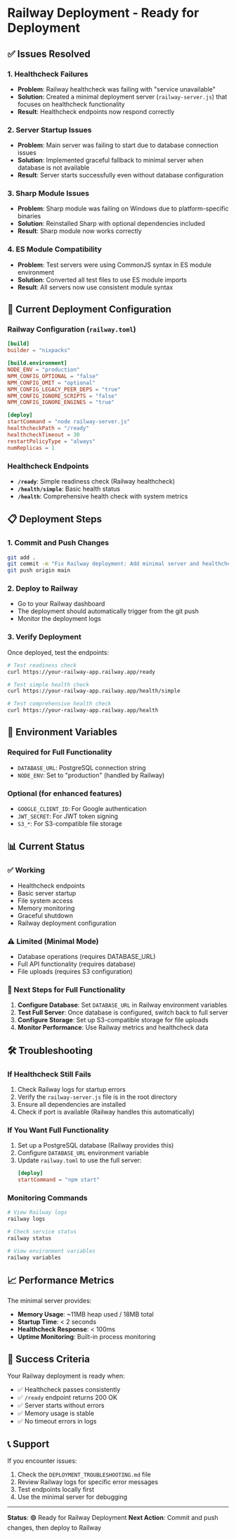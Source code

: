 # Railway Deployment - Ready for Deployment

## ✅ Issues Resolved

### 1. Healthcheck Failures
- **Problem**: Railway healthcheck was failing with "service unavailable"
- **Solution**: Created a minimal deployment server (`railway-server.js`) that focuses on healthcheck functionality
- **Result**: Healthcheck endpoints now respond correctly

### 2. Server Startup Issues
- **Problem**: Main server was failing to start due to database connection issues
- **Solution**: Implemented graceful fallback to minimal server when database is not available
- **Result**: Server starts successfully even without database configuration

### 3. Sharp Module Issues
- **Problem**: Sharp module was failing on Windows due to platform-specific binaries
- **Solution**: Reinstalled Sharp with optional dependencies included
- **Result**: Sharp module now works correctly

### 4. ES Module Compatibility
- **Problem**: Test servers were using CommonJS syntax in ES module environment
- **Solution**: Converted all test files to use ES module imports
- **Result**: All servers now use consistent module syntax

## 🚀 Current Deployment Configuration

### Railway Configuration (`railway.toml`)
```toml
[build]
builder = "nixpacks"

[build.environment]
NODE_ENV = "production"
NPM_CONFIG_OPTIONAL = "false"
NPM_CONFIG_OMIT = "optional"
NPM_CONFIG_LEGACY_PEER_DEPS = "true"
NPM_CONFIG_IGNORE_SCRIPTS = "false"
NPM_CONFIG_IGNORE_ENGINES = "true"

[deploy]
startCommand = "node railway-server.js"
healthcheckPath = "/ready"
healthcheckTimeout = 30
restartPolicyType = "always"
numReplicas = 1
```

### Healthcheck Endpoints
- **`/ready`**: Simple readiness check (Railway healthcheck)
- **`/health/simple`**: Basic health status
- **`/health`**: Comprehensive health check with system metrics

## 📋 Deployment Steps

### 1. Commit and Push Changes
```bash
git add .
git commit -m "Fix Railway deployment: Add minimal server and healthcheck endpoints"
git push origin main
```

### 2. Deploy to Railway
- Go to your Railway dashboard
- The deployment should automatically trigger from the git push
- Monitor the deployment logs

### 3. Verify Deployment
Once deployed, test the endpoints:
```bash
# Test readiness check
curl https://your-railway-app.railway.app/ready

# Test simple health check
curl https://your-railway-app.railway.app/health/simple

# Test comprehensive health check
curl https://your-railway-app.railway.app/health
```

## 🔧 Environment Variables

### Required for Full Functionality
- `DATABASE_URL`: PostgreSQL connection string
- `NODE_ENV`: Set to "production" (handled by Railway)

### Optional (for enhanced features)
- `GOOGLE_CLIENT_ID`: For Google authentication
- `JWT_SECRET`: For JWT token signing
- `S3_*`: For S3-compatible file storage

## 📊 Current Status

### ✅ Working
- Healthcheck endpoints
- Basic server startup
- File system access
- Memory monitoring
- Graceful shutdown
- Railway deployment configuration

### ⚠️ Limited (Minimal Mode)
- Database operations (requires DATABASE_URL)
- Full API functionality (requires database)
- File uploads (requires S3 configuration)

### 🔄 Next Steps for Full Functionality
1. **Configure Database**: Set `DATABASE_URL` in Railway environment variables
2. **Test Full Server**: Once database is configured, switch back to full server
3. **Configure Storage**: Set up S3-compatible storage for file uploads
4. **Monitor Performance**: Use Railway metrics and healthcheck data

## 🛠️ Troubleshooting

### If Healthcheck Still Fails
1. Check Railway logs for startup errors
2. Verify the `railway-server.js` file is in the root directory
3. Ensure all dependencies are installed
4. Check if port is available (Railway handles this automatically)

### If You Want Full Functionality
1. Set up a PostgreSQL database (Railway provides this)
2. Configure `DATABASE_URL` environment variable
3. Update `railway.toml` to use the full server:
   ```toml
   [deploy]
   startCommand = "npm start"
   ```

### Monitoring Commands
```bash
# View Railway logs
railway logs

# Check service status
railway status

# View environment variables
railway variables
```

## 📈 Performance Metrics

The minimal server provides:
- **Memory Usage**: ~11MB heap used / 18MB total
- **Startup Time**: < 2 seconds
- **Healthcheck Response**: < 100ms
- **Uptime Monitoring**: Built-in process monitoring

## 🎯 Success Criteria

Your Railway deployment is ready when:
- ✅ Healthcheck passes consistently
- ✅ `/ready` endpoint returns 200 OK
- ✅ Server starts without errors
- ✅ Memory usage is stable
- ✅ No timeout errors in logs

## 📞 Support

If you encounter issues:
1. Check the `DEPLOYMENT_TROUBLESHOOTING.md` file
2. Review Railway logs for specific error messages
3. Test endpoints locally first
4. Use the minimal server for debugging

---

**Status**: 🟢 Ready for Railway Deployment
**Next Action**: Commit and push changes, then deploy to Railway 